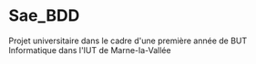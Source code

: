 # Sae_BDD
Projet universitaire dans le cadre d'une première année de BUT Informatique dans l'IUT de Marne-la-Vallée
